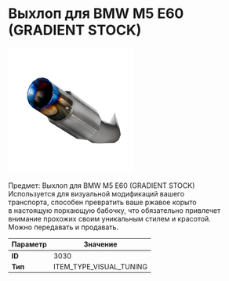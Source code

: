 # Выхлоп для BMW M5 E60 (GRADIENT STOCK)

![Item Image](../img/3030.webp?raw=true)

Предмет: Выхлоп для BMW M5 E60 (GRADIENT STOCK)<br>Используется для визуальной модификаций вашего<br>транспорта, способен превратить ваше ржавое корыто<br>в настоящую порхающую бабочку, что обязательно привлечет<br>внимание прохожих своим уникальным стилем и красотой.<br>Можно передавать и продавать.


| Параметр | Значение |
|----------|----------|
| **ID** | 3030 |
| **Тип** | ITEM_TYPE_VISUAL_TUNING |

